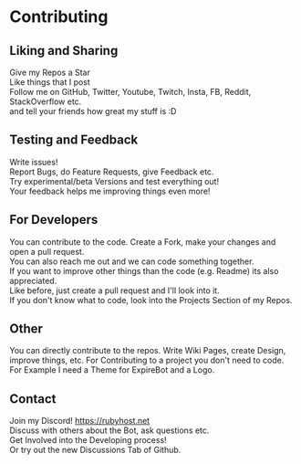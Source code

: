 # Contributing

## Liking and Sharing
Give my Repos a Star<br>
Like things that I post<br>
Follow me on GitHub, Twitter, Youtube, Twitch, Insta, FB, Reddit, StackOverflow etc.<br>
and tell your friends how great my stuff is :D

## Testing and Feedback
Write issues!<br>
Report Bugs, do Feature Requests, give Feedback etc.<br>
Try experimental/beta Versions and test everything out!<br>
Your feedback helps me improving things even more!<br>


## For Developers
You can contribute to the code. Create a Fork, make your changes and open a pull request.<br>
You can also reach me out and we can code something together.<br>
If you want to improve other things than the code (e.g. Readme) its also appreciated.<br>
Like before, just create a pull request and I'll look into it.<br>
If you don't know what to code, look into the Projects Section of my Repos.


## Other
You can directly contribute to the repos.
Write Wiki Pages, create Design, improve things, etc.
For Contributing to a project you don't need to code. For Example I need a Theme for ExpireBot and a Logo.


## Contact
Join my Discord! https://rubyhost.net<br>
Discuss with others about the Bot, ask questions etc.<br>
Get Involved into the Developing process!<br>
Or try out the new Discussions Tab of Github.


